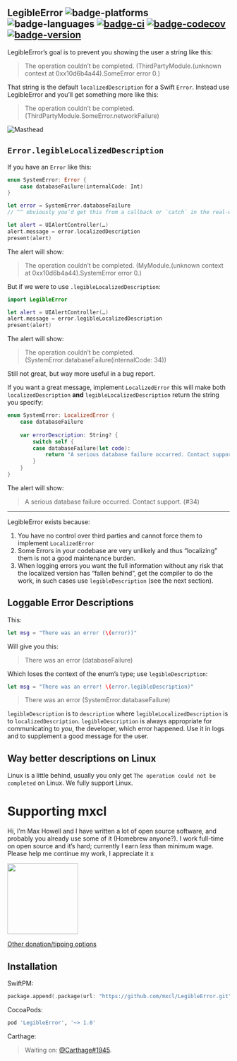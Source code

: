 ## LegibleError ![badge-platforms][] ![badge-languages][] [![badge-ci][]][travis] [![badge-codecov][]][codecov] [![badge-version][]][cocoapods]

LegibleError’s goal is to prevent you showing the user a string like this:

> The operation couldn’t be completed. (ThirdPartyModule.(unknown context at 0xx10d6b4a44).SomeError error 0.)

That string is the default `localizedDescription` for a Swift `Error`. Instead use LegibleError and you’ll get something more like this:

> The operation couldn’t be completed. (ThirdPartyModule.SomeError.networkFailure)

![Masthead](../gh-pages/masthead.jpg)

## `Error.legibleLocalizedDescription`

If you have an `Error` like this:

```swift
enum SystemError: Error {
    case databaseFailure(internalCode: Int)
}

let error = SystemError.databaseFailure
// ^^ obviously you’d get this from a callback or `catch` in the real-world

let alert = UIAlertController(…)
alert.message = error.localizedDescription
present(alert)
```

The alert will show:

> The operation couldn’t be completed. (MyModule.(unknown context at 0xx10d6b4a44).SystemError error 0.)

But if we were to use `.legibleLocalizedDescription`:

```swift
import LegibleError

let alert = UIAlertController(…)
alert.message = error.legibleLocalizedDescription
present(alert)
```

The alert will show:

> The operation couldn’t be completed. (SystemError.databaseFailure(internalCode: 34))

Still not great, but way more useful in a bug report.

If you want a great message, implement `LocalizedError` this will make both
`localizedDescription` **and** `legibleLocalizedDescription` return the string
you specify:

```swift
enum SystemError: LocalizedError {
    case databaseFailure
    
    var errorDescription: String? {
        switch self {
        case databaseFailure(let code):
            return "A serious database failure occurred. Contact support. (#\(code))"
        }
    }
}
```

The alert will show:

> A serious database failure occurred. Contact support. (#34)

---

LegibleError exists because:

1. You have no control over third parties and cannot force them to implement
    `LocalizedError`
2. Some Errors in your codebase are very unlikely and thus “localizing” them is
    not a good maintenance burden.
3. When logging errors you want the full information without any risk that the localized version has “fallen behind”, get the compiler to do the work, in such cases use `legibleDescription` (see the next section).

## Loggable Error Descriptions

This:

```swift
let msg = "There was an error (\(error))"
```

Will give you this:

> There was an error (databaseFailure)

Which loses the context of the enum’s type; use `legibleDescription`:

```swift
let msg = "There was an error! \(error.legibleDescription)"
```

> There was an error (SystemError.databaseFailure)

`legibleDescription` is to `description` where `legibleLocalizedDescription` is
to `localizedDescription`. `legibleDescription` is always appropriate for
communicating to *you*, the developer, which error happened. Use it in logs and
to supplement a good message for the user.

## Way better descriptions on Linux

Linux is a little behind, usually you only get `The operation could not be
completed` on Linux. We fully support Linux.

# Supporting mxcl

Hi, I’m Max Howell and I have written a lot of open source software, and
probably you already use some of it (Homebrew anyone?). I work full-time on
open source and it’s hard; currently I earn *less* than minimum wage. Please
help me continue my work, I appreciate it x

<a href="https://www.patreon.com/mxcl">
	<img src="https://c5.patreon.com/external/logo/become_a_patron_button@2x.png" width="160">
</a>

[Other donation/tipping options](http://mxcl.github.io/donate/)

## Installation

SwiftPM:

```swift
package.append(.package(url: "https://github.com/mxcl/LegibleError.git", from: "1.0.0"))
```

CocoaPods:

```ruby
pod 'LegibleError', '~> 1.0'
```

Carthage:

> Waiting on: [@Carthage#1945].


[badge-platforms]: https://img.shields.io/badge/platforms-macOS%20%7C%20Linux%20%7C%20iOS%20%7C%20tvOS%20%7C%20watchOS-lightgrey.svg
[badge-languages]: https://img.shields.io/badge/swift-4.2%20%7C%205.0-orange.svg
[badge-codecov]: https://codecov.io/gh/mxcl/LegibleError/branch/master/graph/badge.svg
[badge-version]: https://img.shields.io/cocoapods/v/LegibleError.svg?label=version
[badge-ci]: https://travis-ci.com/mxcl/LegibleError.svg

[travis]: https://travis-ci.com/mxcl/LegibleError
[codecov]: https://codecov.io/gh/mxcl/LegibleError
[cocoapods]: https://cocoapods.org/pods/LegibleError

[`LocalizedError`]: https://developer.apple.com/documentation/foundation/localizederror
[@Carthage#1945]: https://github.com/Carthage/Carthage/pull/1945
